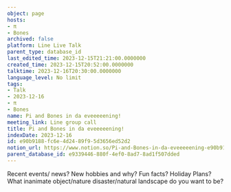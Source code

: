 ```yaml
---
object: page
hosts:
- π
- Bones
archived: false
platform: Line Live Talk
parent_type: database_id
last_edited_time: 2023-12-15T21:21:00.0000000
created_time: 2023-12-15T20:52:00.0000000
talktime: 2023-12-16T20:30:00.0000000
language_level: No limit
tags:
- Talk
- 2023-12-16
- π
- Bones
name: Pi and Bones in da eveeeeening!
meeting_link: Line group call
title: Pi and Bones in da eveeeeening!
indexDate: 2023-12-16
id: e90b9188-fc6e-4d24-89f9-5d3656ed52d2
notion_url: https://www.notion.so/Pi-and-Bones-in-da-eveeeeening-e90b9188fc6e4d2489f95d3656ed52d2
parent_database_id: e9339446-880f-4ef0-8ad7-8ad1f507dded
---
```



Recent events/ news?
New hobbies and why?
Fun facts? 
Holiday Plans?
What inanimate object/nature disaster/natural landscape do you want to be?























